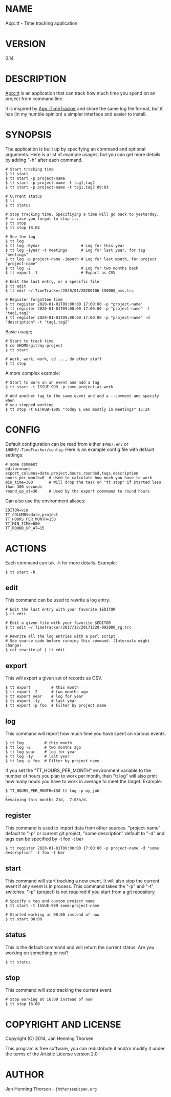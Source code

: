 # NAME

App::tt - Time tracking application

# VERSION

0.14

# DESCRIPTION

[App::tt](https://metacpan.org/pod/App%3A%3Att) is an application that can track how much time you spend on an
project from command line.

It is inspired by [App::TimeTracker](https://metacpan.org/pod/App%3A%3ATimeTracker) and share the same log file format,
but it has (in my humble opinion) a simpler interface and easier to install.

# SYNOPSIS

The application is built up by specifying an command and optional arguments.
Here is a list of example usages, but you can get more details by adding "-h"
after each command.

    # Start tracking time
    $ tt start
    $ tt start -p project-name
    $ tt start -p project-name -t tag1,tag2
    $ tt start -p project-name -t tag1,tag2 09:03

    # Current status
    $ tt
    $ tt status

    # Stop tracking time. Specifiying a time will go back to yesterday,
    # in case you forgot to stop it.
    $ tt stop
    $ tt stop 18:04

    # See the log
    $ tt log
    $ tt log -0year                  # Log for this year
    $ tt log -1year -t meetings      # Log for last year, for tag "meetings"
    $ tt log -p project-name -1month # Log for last month, for project "project-name"
    $ tt log -2                      # Log for two months back
    $ tt export -1                   # Export as CSV

    # Edit the last entry, or a specific file
    $ tt edit
    $ tt edit ~/.TimeTracker/2020/01/20200106-150000_nms.trc

    # Register forgotten time
    $ tt register 2020-01-01T09:00:00 17:00:00 -p "project-name"
    $ tt register 2020-01-01T09:00:00 17:00:00 -p "project-name" -t "tag1,tag2"
    $ tt register 2020-01-01T09:00:00 17:00:00 -p "project-name" -d "description" -t "tag1,tag2"

Basic usage;

    # Start to track time
    $ cd $HOME/git/my-project
    $ tt start

    # Work, work, work, cd ..., do other stuff
    $ tt stop

A more complex example:

    # Start to work on an event and add a tag
    $ tt start -t ISSUE-999 -p some-project-at-work

    # Add another tag to the same event and add a --comment and specify when
    # you stopped working
    $ tt stop -t GITHUB-1005 "Today I was mostly in meetings" 15:24

# CONFIG

Default configuration can be read from either `$PWD/.env` or
`$HOME/.TimeTracker/config`. Here is an example config file with default
settings:

    # some comment
    editor=nano
    export_columns=date,project,hours,rounded,tags,description
    hours_per_month=0  # Used to calculate how much you have to work
    min_time=300       # Will drop the task on "tt stop" if started less than 300 seconds
    round_up_at=30     # Used by the export comnmand to round hours

Can also use the environment aliases:

    EDITOR=vim
    TT_COLUMNS=date,project
    TT_HOURS_PER_MONTH=150
    TT_MIN_TIME=600
    TT_ROUND_UP_AT=15

# ACTIONS

Each command can tak `-h` for more details. Example:

    $ tt start -h

## edit

This command can be used to rewrite a log entry.

    # Edit the last entry with your favorite $EDITOR
    $ tt edit

    # Edit a given file with your favorite $EDITOR
    $ tt edit ~/.TimeTracker/2017/12/20171220-092000_rg.trc

    # Rewrite all the log entries with a perl script
    # See source code before running this command. (Internals might change)
    $ cat rewrite.pl | tt edit

## export

This will export a given set of records as CSV.

    $ tt export         # this month
    $ tt export -2      # two months ago
    $ tt export year    # log for year
    $ tt export -1y     # last year
    $ tt export -p foo  # Filter by project name

## log

This command will report how much time you have spent on various
events.

    $ tt log         # this month
    $ tt log -2      # two months ago
    $ tt log year    # log for year
    $ tt log -1y     # last year
    $ tt log -p foo  # Filter by project name

If you set the "TT\_HOURS\_PER\_MONTH" environment variable to the number of hours
you plan to work per month, then "tt log" will also print how many hours you
have to work in average to meet the target. Example:

    $ TT_HOURS_PER_MONTH=150 tt log -p my_job
    ...
    Remaining this month: 21d,  7:08h/d.

## register

This command is used to import data from other sources. "project-name" default to
"-p" or current git project, "some description" default to "-d" and tags can be
specified by -t foo -t bar

    $ tt register 2020-01-01T09:00:00 17:00:00 -p project-name -d "some description" -t foo -t bar

## start

This command will start tracking a new event. It will also stop the current
event if any event is in process. This command takes the "-p" and "-t"
switches. "-p" (project) is not required if you start from a git repository.

    # Specify a tag and custom project name
    $ tt start -t ISSUE-999 some-project-name

    # Started working at 08:00 instead of now
    $ tt start 08:00

## status

This is the default command and will return the current status:
Are you working on something or not?

    $ tt status

## stop

This command will stop tracking the current event.

    # Stop working at 16:00 instead of now
    $ tt stop 16:00

# COPYRIGHT AND LICENSE

Copyright (C) 2014, Jan Henning Thorsen

This program is free software, you can redistribute it and/or modify it under
the terms of the Artistic License version 2.0.

# AUTHOR

Jan Henning Thorsen - `jhthorsen@cpan.org`
